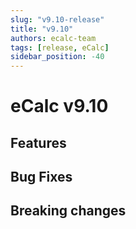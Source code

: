```yaml
---
slug: "v9.10-release"
title: "v9.10"
authors: ecalc-team
tags: [release, eCalc]
sidebar_position: -40
---
```


# eCalc v9.10

## Features

## Bug Fixes

## Breaking changes